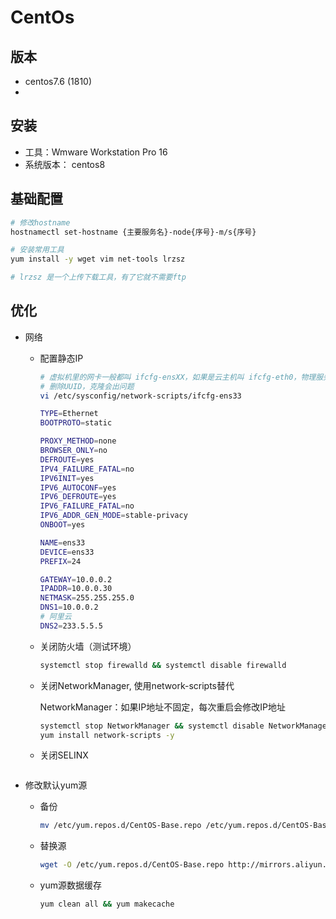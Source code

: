 # CentOs

## 版本

- centos7.6 (1810)
- 



## 安装

- 工具：Wmware Workstation Pro 16
- 系统版本： centos8



## 基础配置

```sh
# 修改hostname
hostnamectl set-hostname {主要服务名}-node{序号}-m/s{序号}

# 安装常用工具
yum install -y wget vim net-tools lrzsz

# lrzsz 是一个上传下载工具，有了它就不需要ftp
```



## 优化

- 网络

  - 配置静态IP

    ```sh
    # 虚拟机里的网卡一般都叫 ifcfg-ensXX，如果是云主机叫 ifcfg-eth0，物理服务器比如戴叫 em1
    # 删除UUID，克隆会出问题
    vi /etc/sysconfig/network-scripts/ifcfg-ens33
    
    TYPE=Ethernet
    BOOTPROTO=static
    
    PROXY_METHOD=none
    BROWSER_ONLY=no
    DEFROUTE=yes
    IPV4_FAILURE_FATAL=no
    IPV6INIT=yes
    IPV6_AUTOCONF=yes
    IPV6_DEFROUTE=yes
    IPV6_FAILURE_FATAL=no
    IPV6_ADDR_GEN_MODE=stable-privacy
    ONBOOT=yes
    
    NAME=ens33
    DEVICE=ens33
    PREFIX=24
    
    GATEWAY=10.0.0.2
    IPADDR=10.0.0.30
    NETMASK=255.255.255.0
    DNS1=10.0.0.2
    # 阿里云
    DNS2=233.5.5.5
    ```

  - 关闭防火墙（测试环境）

    ```sh
    systemctl stop firewalld && systemctl disable firewalld
    ```

  - 关闭NetworkManager, 使用network-scripts替代

    NetworkManager：如果IP地址不固定，每次重启会修改IP地址

    ```sh
    systemctl stop NetworkManager && systemctl disable NetworkManager
    yum install network-scripts -y 
    ```

  - 关闭SELINX

    ```sh
    
    ```

- 修改默认yum源 

  - 备份

    ```sh
    mv /etc/yum.repos.d/CentOS-Base.repo /etc/yum.repos.d/CentOS-Base.repo.bak
    ```

  - 替换源

    ```sh
    wget -O /etc/yum.repos.d/CentOS-Base.repo http://mirrors.aliyun.com/repo/Centos-7.repo
    ```

  - yum源数据缓存

    ```sh
    yum clean all && yum makecache
    ```

    

  







